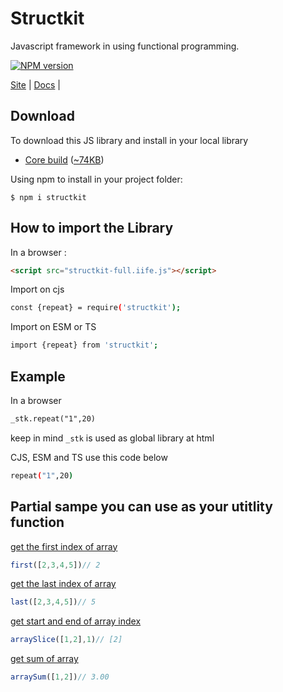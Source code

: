 # Structkit
Javascript framework in using functional programming.

[![NPM version][npm-image]][npm-url] 

[Site](https://structkit.codehyouka.xyz/) |
[Docs](https://structkit.codehyouka.xyz/api) |

## Download

To download this JS library and install in your local library
 * [Core build](https://raw.githubusercontent.com/compts/structkit/main/dist/web/structkit-full.iife.js) ([~74KB](https://raw.githubusercontent.com/compts/structkit/main/dist/web/structkit-full.iife.js))

Using npm to install in your project folder:
```shell
$ npm i structkit
```


## How to import the Library

In a browser :
```html
<script src="structkit-full.iife.js"></script>
```

Import on cjs
```bash
const {repeat} = require('structkit');

```

Import on ESM or TS
```bash
import {repeat} from 'structkit';

```

## Example

In a browser
```html
_stk.repeat("1",20)
```
keep in mind `_stk` is used as global library at html


CJS, ESM and TS use this code below
```bash
repeat("1",20)

```



[npm-url]: https://www.npmjs.com/package/structkit
[npm-image]: https://img.shields.io/badge/structkit-1.4.8-brightgreen


## Partial sampe you can use as your utitlity function

[get the first index of array](#first-index-of-array)
``` javascript
first([2,3,4,5])// 2
```

[get the last index of array](#last-index-of-array)
``` javascript
last([2,3,4,5])// 5
```

[get start and end of array index](#slice-array-index)
``` javascript
arraySlice([1,2],1)// [2]
```

[get sum of array](#get-sum-of-array)
``` javascript
arraySum([1,2])// 3.00
```
